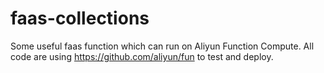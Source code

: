 # faas-collections

Some useful faas function which can run on Aliyun Function Compute.
All code are using https://github.com/aliyun/fun to test and deploy.
